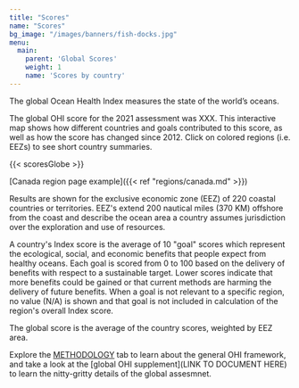 ```yaml
---
title: "Scores"
name: "Scores"
bg_image: "/images/banners/fish-docks.jpg"
menu:
  main:
    parent: 'Global Scores'
    weight: 1
    name: 'Scores by country'
---
```

The global Ocean Health Index measures the state of the world’s oceans. 

The global OHI score for the 2021 assessment was XXX. This interactive map shows  how different countries and goals contributed to this score, as well as how the score has changed since 2012. Click on colored regions (i.e. EEZs) to see short country summaries.

{{< scoresGlobe >}}


[Canada region page example]({{< ref "regions/canada.md" >}})

Results are shown for the exclusive economic zone (EEZ) of 220 coastal countries or territories.  EEZ's extend 200 nautical miles (370 KM) offshore from the coast and describe the ocean area a country assumes jurisdiction over the exploration and use of resources. 

A country's Index score is the average of 10 "goal" scores which represent the ecological, social, and economic benefits that people expect from healthy oceans.  Each goal is scored from 0 to 100 based on the delivery of benefits with respect to a sustainable target. Lower scores indicate that more benefits could be gained or that current methods are harming the delivery of future benefits.  When a goal is not relevant to a specific region, no value (N/A) is shown and that goal is not included in calculation of the region's overall Index score.

The global score is the average of the country scores, weighted by EEZ area. 

Explore the [METHODOLOGY](http://www.oceanhealthindex.org/methodology) tab to learn about the general OHI framework, and take a look at the [global OHI supplement](LINK TO DOCUMENT HERE) to learn the nitty-gritty details of the global assesmnet.